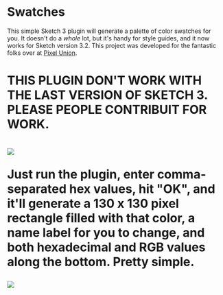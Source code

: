 # Swatches 

This simple Sketch 3 plugin will generate a palette of color swatches for you. It doesn't do a _whole_ lot, but it's handy for style guides, and it now works for Sketch version 3.2. This project was developed for the fantastic folks over at [Pixel Union](https://www.pixelunion.net/). <h1>THIS PLUGIN DON'T WORK WITH THE LAST VERSION OF SKETCH 3. PLEASE PEOPLE CONTRIBUIT FOR WORK.<h1>

![](https://dl.dropboxusercontent.com/s/ru935schzkgwn1c/Screenshot%202014-10-17%2016.27.25.png?dl=0)

Just run the plugin, enter comma-separated hex values, hit "OK", and it'll generate a 130 x 130 pixel rectangle filled with that color, a name label for you to change, and both hexadecimal and RGB values along the bottom. Pretty simple.

![](https://dl.dropboxusercontent.com/s/6bomg3oj2n63ru0/Screenshot%202014-10-23%2009.31.51.png?dl=0)
